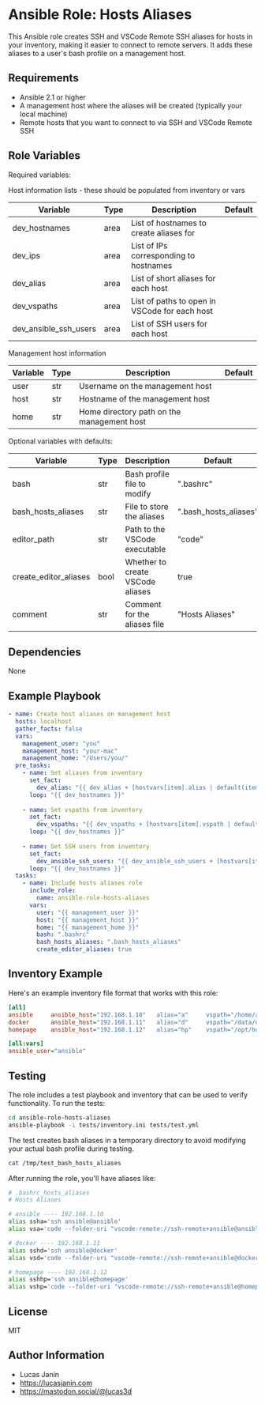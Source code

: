 Ansible Role: Hosts Aliases
=========================

This Ansible role creates SSH and VSCode Remote SSH aliases for hosts in your inventory, making it easier to connect to remote servers. It adds these aliases to a user's bash profile on a management host.

Requirements
------------

- Ansible 2.1 or higher
- A management host where the aliases will be created (typically your local machine)
- Remote hosts that you want to connect to via SSH and VSCode Remote SSH

Role Variables
--------------

Required variables:

Host information lists - these should be populated from inventory or vars

| Variable | Type | Description | Default |
|----------|------|-------------|---------|
|dev_hostnames|area|List of hostnames to create aliases for||
|dev_ips|area|List of IPs corresponding to hostnames||
|dev_alias|area|List of short aliases for each host||
|dev_vspaths|area|List of paths to open in VSCode for each host||
|dev_ansible_ssh_users|area|List of SSH users for each host||

Management host information

| Variable | Type | Description | Default |
|----------|------|-------------|---------|
|user|str|Username on the management host||
|host|str|Hostname of the management host||
|home|str|Home directory path on the management host||

Optional variables with defaults:

| Variable | Type | Description | Default |
|----------|------|-------------|---------|
|bash|str|Bash profile file to modify|".bashrc"|
|bash_hosts_aliases|str|File to store the aliases|".bash_hosts_aliases"|
|editor_path|str|Path to the VSCode executable|"code"|
|create_editor_aliases|bool|Whether to create VSCode aliases|true|
|comment|str|Comment for the aliases file|"Hosts Aliases"|

Dependencies
------------

None

Example Playbook
----------------

```yaml
- name: Create host aliases on management host
  hosts: localhost
  gather_facts: false
  vars:
    management_user: "you"
    management_host: "your-mac"
    management_home: "/Users/you/"
  pre_tasks:
    - name: Set aliases from inventory
      set_fact:
        dev_alias: "{{ dev_alias + [hostvars[item].alias | default(item)] }}"
      loop: "{{ dev_hostnames }}"
      
    - name: Set vspaths from inventory
      set_fact:
        dev_vspaths: "{{ dev_vspaths + [hostvars[item].vspath | default('/home/' + hostvars[item].ansible_user + '/')] }}"
      loop: "{{ dev_hostnames }}"
      
    - name: Set SSH users from inventory
      set_fact:
        dev_ansible_ssh_users: "{{ dev_ansible_ssh_users + [hostvars[item].ansible_user | default('ansible')] }}"
      loop: "{{ dev_hostnames }}"
  tasks:
    - name: Include hosts aliases role
      include_role:
        name: ansible-role-hosts-aliases
      vars:
        user: "{{ management_user }}"
        host: "{{ management_host }}"
        home: "{{ management_home }}"
        bash: ".bashrc"
        bash_hosts_aliases: ".bash_hosts_aliases"
        create_editor_aliases: true
```

Inventory Example
-----------------

Here's an example inventory file format that works with this role:

```ini
[all]
ansible     ansible_host="192.168.1.10"   alias="a"     vspath="/home/ansible/ansible"
docker      ansible_host="192.168.1.11"   alias="d"     vspath="/data/docker"
homepage    ansible_host="192.168.1.12"   alias="hp"    vspath="/opt/homepage/config"

[all:vars]
ansible_user="ansible"
```

Testing
-------

The role includes a test playbook and inventory that can be used to verify functionality. To run the tests:

```bash
cd ansible-role-hosts-aliases
ansible-playbook -i tests/inventory.ini tests/test.yml
```

The test creates bash aliases in a temporary directory to avoid modifying your actual bash profile during testing.

```bash
cat /tmp/test_bash_hosts_aliases
```

After running the role, you'll have aliases like:

```bash
# .bashrc_hosts_aliases
# Hosts Aliases

# ansible ---- 192.168.1.10
alias ssha='ssh ansible@ansible'
alias vsa='code --folder-uri "vscode-remote://ssh-remote+ansible@ansible/home/ansible/ansible"'

# docker ---- 192.168.1.11
alias sshd='ssh ansible@docker'
alias vsd='code --folder-uri "vscode-remote://ssh-remote+ansible@docker/data/docker"'

# homepage ---- 192.168.1.12
alias sshhp='ssh ansible@homepage'
alias vshp='code --folder-uri "vscode-remote://ssh-remote+ansible@homepage/opt/homepage/config"'
```

License
-------

MIT

Author Information
------------------

- Lucas Janin
- https://lucasjanin.com
- https://mastodon.social/@lucas3d
